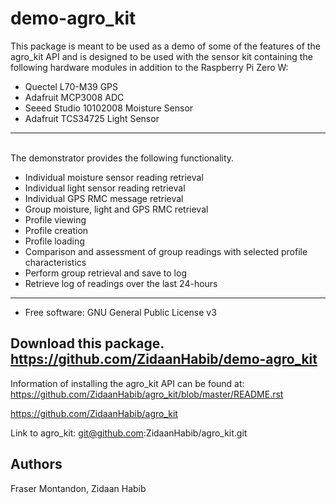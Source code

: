 # demo-agro_kit

This package is meant to be used as a demo of some of the features of the agro_kit API and is designed to be used with the sensor kit containing the following hardware modules in addition to the Raspberry Pi Zero W:

* Quectel L70-M39 GPS
* Adafruit MCP3008 ADC
* Seeed Studio 10102008 Moisture Sensor
* Adafruit TCS34725 Light Sensor
---
\
The demonstrator provides the following functionality.
* Individual moisture sensor reading retrieval
* Individual light sensor reading retrieval
* Individual GPS RMC message retrieval 
* Group moisture, light and GPS RMC retrieval
* Profile viewing
* Profile creation
* Profile loading
* Comparison and assessment of group readings with selected profile characteristics
* Perform group retrieval and save to log
* Retrieve log of readings over the last 24-hours
--- 


* Free software: GNU General Public License v3

Download this package.
https://github.com/ZidaanHabib/demo-agro_kit
---

Information of installing the agro_kit API can be found at:
https://github.com/ZidaanHabib/agro_kit/blob/master/README.rst

https://github.com/ZidaanHabib/agro_kit

Link to agro_kit: git@github.com:ZidaanHabib/agro_kit.git


## Authors
Fraser Montandon, Zidaan Habib
